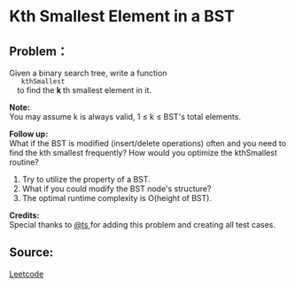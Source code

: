 # Kth Smallest Element in a BST

## Problem：

<div class="question-content">
 <p>
 </p>
 <p>
  Given a binary search tree, write a function
  <code>
   kthSmallest
  </code>
  to find the
  <b>
   k
  </b>
  th smallest element in it.
 </p>
 <p>
  <b>
   Note:
  </b>
  <br/>
  You may assume k is always valid, 1 ≤ k ≤ BST's total elements.
 </p>
 <p>
  <b>
   Follow up:
  </b>
  <br/>
  What if the BST is modified (insert/delete operations) often and you need to find the kth smallest frequently? How would you optimize the kthSmallest routine?
 </p>
 <ol id="hints">
  <li class="hint">
   Try to utilize the property of a BST.
  </li>
  <li class="hint">
   What if you could modify the BST node's structure?
  </li>
  <li class="hint">
   The optimal runtime complexity is O(height of BST).
  </li>
 </ol>
 <p>
  <b>
   Credits:
  </b>
  <br/>
  Special thanks to
  <a href="https://leetcode.com/discuss/user/ts">
   @ts
  </a>
  for adding this problem and creating all test cases.
 </p>
</div>


## Source:
[Leetcode](https://leetcode.com/problems/kth-smallest-element-in-a-bst/)
